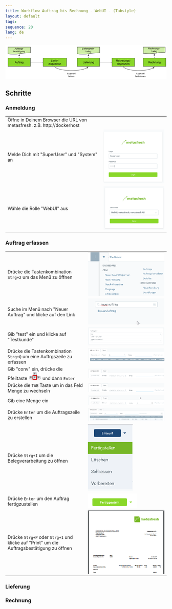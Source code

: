 ```yaml
---
title: Workflow Auftrag bis Rechnung - WebUI - (Tabstyle)
layout: default
tags:
sequence: 20
lang: de
---
```


![IMG](../images/de_auftrag_bis_rechnung.png)


## Schritte

### Anmeldung

|      |      |
| ------------- | ------------- |
| Öffne in Deinem Browser die URL von metasfresh. z.B. http://dockerhost           |     |
|Melde Dich mit "SuperUser" und "System" an| ![](assets/Workflow_Auftrag_Bis_Rechnung_WebUI-685e9.png)
|Wähle die Rolle "WebUI" aus|![](assets/Workflow_Auftrag_Bis_Rechnung_WebUI-b7593.png)

### Auftrag erfassen

|      |      |
| ------------- | ------------- |
|Drücke die Tastenkombination `Strg+2` um das Menü zu öffnen|![](assets/Workflow_Auftrag_Bis_Rechnung_WebUI-19ab1.png)
|Suche im Menü nach "Neuer Auftrag" und klicke auf den Link|![](assets/Workflow_Auftrag_Bis_Rechnung_WebUI-d9abb.png)
|Gib "test" ein und klicke auf "Testkunde"| ![](assets/Workflow_Auftrag_Bis_Rechnung_WebUI-e8470.png)
|Drücke die Tastenkombination `Strg+Q` um eine Auftrgszeile zu erfassen|![](assets/Workflow_Auftrag_Bis_Rechnung_WebUI-07bd4.png)
|Gib "conv" ein, drücke die Pfeiltaste ![](assets/Workflow_Auftrag_Bis_Rechnung_WebUI-73797.png) und dann `Enter`| ![](assets/Workflow_Auftrag_Bis_Rechnung_WebUI-30d23.png)
|Drücke die `TAB` Taste um in das Feld Menge zu wechseln |![](assets/Workflow_Auftrag_Bis_Rechnung_WebUI-30d23.png)
|Gib eine Menge ein|![](assets/Workflow_Auftrag_Bis_Rechnung_WebUI-85c68.png)
|Drücke `Enter` um die Auftragszeile zu erstellen | ![](assets/Workflow_Auftrag_Bis_Rechnung_WebUI-f0a73.png)
|Drücke `Strg+I` um die Belegverarbeitung zu öffnen |![](assets/Workflow_Auftrag_Bis_Rechnung_WebUI-c1fd7.png)
|Drücke `Enter` um den Auftrag fertigzustellen |![](assets/Workflow_Auftrag_Bis_Rechnung_WebUI-22030.png)
|Drücke `Strg+P` oder `Strg+1` und klicke auf "Print" um die Auftragsbestätigung zu öffnen |![](assets/Workflow_Auftrag_Bis_Rechnung_WebUI-714ed.png)

### Lieferung

### Rechnung
